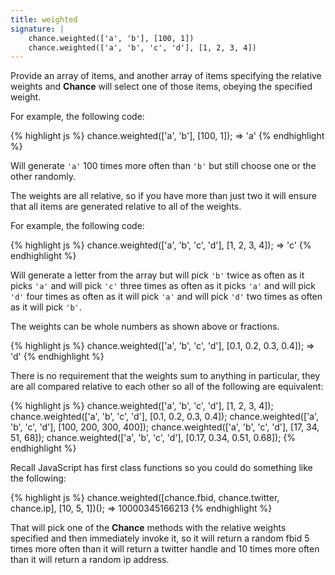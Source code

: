 ```yaml
---
title: weighted
signature: |
    chance.weighted(['a', 'b'], [100, 1])
    chance.weighted(['a', 'b', 'c', 'd'], [1, 2, 3, 4])
---
```


Provide an array of items, and another array of items specifying the relative weights and **Chance** will select one of those items, obeying the specified weight.

For example, the following code:

{% highlight js %}
chance.weighted(['a', 'b'], [100, 1]);
=> 'a'
{% endhighlight %}

Will generate `'a'` 100 times more often than `'b'` but still choose one or the other randomly.

The weights are all relative, so if you have more than just two it will ensure that all items are generated relative to all of the weights.

For example, the following code:

{% highlight js %}
chance.weighted(['a', 'b', 'c', 'd'], [1, 2, 3, 4]);
=> 'c'
{% endhighlight %}

Will generate a letter from the array but will pick `'b'` twice as often as it picks `'a'` and will pick `'c'` three times as often as it picks `'a'` and will pick `'d'` four times as often as it will pick `'a'` and will pick `'d'` two times as often as it will pick `'b'`.

The weights can be whole numbers as shown above or fractions.

{% highlight js %}
chance.weighted(['a', 'b', 'c', 'd'], [0.1, 0.2, 0.3, 0.4]);
=> 'd'
{% endhighlight %}

There is no requirement that the weights sum to anything in particular, they are all compared relative to each other so all of the following are equivalent:

{% highlight js %}
chance.weighted(['a', 'b', 'c', 'd'], [1, 2, 3, 4]);
chance.weighted(['a', 'b', 'c', 'd'], [0.1, 0.2, 0.3, 0.4]);
chance.weighted(['a', 'b', 'c', 'd'], [100, 200, 300, 400]);
chance.weighted(['a', 'b', 'c', 'd'], [17, 34, 51, 68]);
chance.weighted(['a', 'b', 'c', 'd'], [0.17, 0.34, 0.51, 0.68]);
{% endhighlight %}

Recall JavaScript has first class functions so you could do something like the following:

{% highlight js %}
chance.weighted([chance.fbid, chance.twitter, chance.ip], [10, 5, 1])();
=> 10000345166213
{% endhighlight %}

That will pick one of the **Chance** methods with the relative weights specified and then immediately invoke it, so it will return a random fbid 5 times more often than it will return a twitter handle and 10 times more often than it will return a random ip address.
